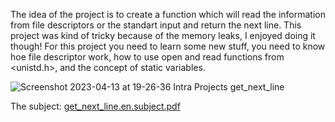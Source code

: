The idea of the project is to create a function which will read the information from file descriptors or the standart input and return the next line. This project was kind of tricky because of the memory leaks, I enjoyed doing it though! For this project you need to learn some new stuff, you need to know hoe file descriptor work, how to use open and read functions from <unistd.h>, and the concept of static variables.


![Screenshot 2023-04-13 at 19-26-36 Intra Projects get_next_line](https://user-images.githubusercontent.com/117525743/231850433-114bb9b8-5abf-4e33-a478-91d7862666f6.png)


The subject: [get_next_line.en.subject.pdf](https://github.com/AshParker19/42Lisboa-Common-Core/files/11231648/get_next_line.en.subject.pdf)
